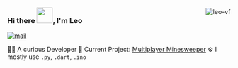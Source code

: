 <img style="margin-top:24px" align="right" src="https://github-readme-stats.vercel.app/api/top-langs?username=leo-vf&show_icons=true&locale=en&layout=compact" alt="leo-vf" />

### Hi there <img src="https://github.com/TheDudeThatCode/TheDudeThatCode/blob/master/Assets/Hi.gif" width="36px">, I'm Leo

[![mail](https://img.shields.io/static/v1?label=Mail%20me&message=%20&color=red&logo=gmail&style=flat-square&logoColor=white)](mailto:vonfoerster.leo@gmail.com)

👨‍💻 A curious Developer
🚧 Current Project: [Multiplayer Minesweeper](https://github.com/Leo-vF/multiplayer-minesweeper)
⚙️ I mostly use `.py`, `.dart`, `.ino`
